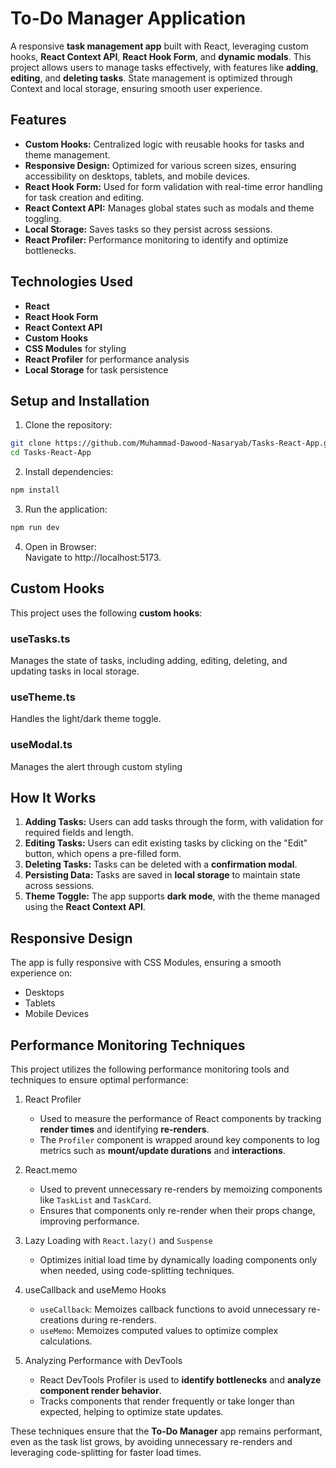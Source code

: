 To-Do Manager Application
=========================

A responsive **task management app** built with React, leveraging custom hooks, **React Context API**, **React Hook Form**, and **dynamic modals**. This project allows users to manage tasks effectively, with features like **adding**, **editing**, and **deleting tasks**. State management is optimized through Context and local storage, ensuring smooth user experience.

## Features

- **Custom Hooks:** Centralized logic with reusable hooks for tasks and theme management.
- **Responsive Design:** Optimized for various screen sizes, ensuring accessibility on desktops, tablets, and mobile devices.
- **React Hook Form:** Used for form validation with real-time error handling for task creation and editing.
- **React Context API:** Manages global states such as modals and theme toggling.
- **Local Storage:** Saves tasks so they persist across sessions.
- **React Profiler:** Performance monitoring to identify and optimize bottlenecks.

## Technologies Used

- **React**
- **React Hook Form**
- **React Context API**
- **Custom Hooks**
- **CSS Modules** for styling
- **React Profiler** for performance analysis
- **Local Storage** for task persistence

## Setup and Installation

1. Clone the repository:  
```bash
git clone https://github.com/Muhammad-Dawood-Nasaryab/Tasks-React-App.git
cd Tasks-React-App
```

2. Install dependencies:  
```bash
npm install
```

3. Run the application:  
```bash
npm run dev
```

4. Open in Browser:  
Navigate to http://localhost:5173.

## Custom Hooks
This project uses the following **custom hooks**:

### useTasks.ts
Manages the state of tasks, including adding, editing, deleting, and updating tasks in local storage.

### useTheme.ts
Handles the light/dark theme toggle.

### useModal.ts
Manages the alert through custom styling 

## How It Works

1. **Adding Tasks:** Users can add tasks through the form, with validation for required fields and length.
2. **Editing Tasks:** Users can edit existing tasks by clicking on the "Edit" button, which opens a pre-filled form.
3. **Deleting Tasks:** Tasks can be deleted with a **confirmation modal**.
4. **Persisting Data:** Tasks are saved in **local storage** to maintain state across sessions.
5. **Theme Toggle:** The app supports **dark mode**, with the theme managed using the **React Context API**.

## Responsive Design
The app is fully responsive with CSS Modules, ensuring a smooth experience on:

- Desktops
- Tablets
- Mobile Devices

## Performance Monitoring Techniques
This project utilizes the following performance monitoring tools and techniques to ensure optimal performance:

1. React Profiler
   - Used to measure the performance of React components by tracking **render times** and identifying **re-renders**.
   - The <code>Profiler</code> component is wrapped around key components to log metrics such as **mount/update durations** and **interactions**.

2. React.memo
    - Used to prevent unnecessary re-renders by memoizing components like <code>TaskList</code> and <code>TaskCard</code>.
    - Ensures that components only re-render when their props change, improving performance.
  
3. Lazy Loading with <code>React.lazy()</code> and <code>Suspense</code>
    - Optimizes initial load time by dynamically loading components only when needed, using code-splitting techniques.
  
4. useCallback and useMemo Hooks
    - <code>useCallback</code>: Memoizes callback functions to avoid unnecessary re-creations during re-renders.
    - <code>useMemo</code>: Memoizes computed values to optimize complex calculations.

5. Analyzing Performance with DevTools
    - React DevTools Profiler is used to **identify bottlenecks** and **analyze component render behavior**.
    - Tracks components that render frequently or take longer than expected, helping to optimize state updates.

These techniques ensure that the **To-Do Manager** app remains performant, even as the task list grows, by avoiding unnecessary re-renders and leveraging code-splitting for faster load times.
